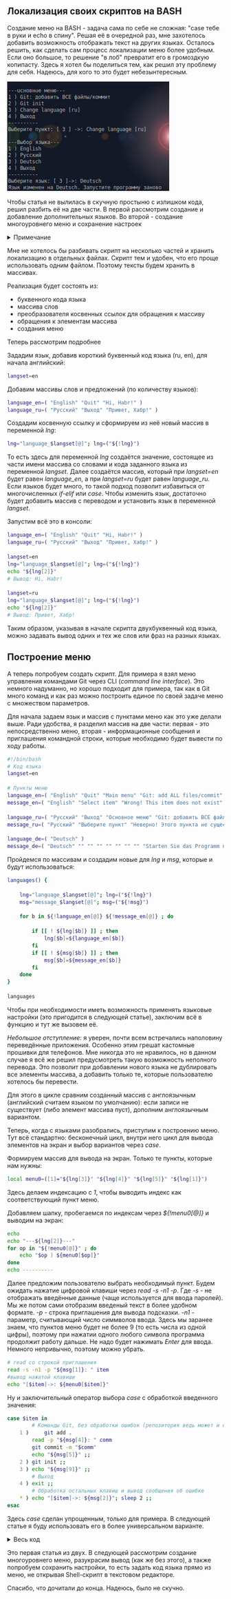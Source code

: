 ## Локализация своих скриптов на BASH

Создание меню на BASH - задача сама по себе не сложная: "case тебе в руки и echo в спину". Решая её в очередной раз, мне захотелось добавить возможность отображать текст на других языках. Осталось решить, как сделать сам процесс локализации меню более удобным. Если оно большое, то решение "в лоб" превратит его в громоздкую копипасту. Здесь я хотел бы поделиться тем, как решил эту проблему для себя. Надеюсь, для кого то это будет небезынтересным.

![](files/Localization_of_Bash_scripts_1_img1.jpg)

Чтобы статья не вылилась в скучную простыню с излишком кода, решил разбить её на две части. В первой рассмотрим создание и добавление дополнительных языков. Во второй - создание многоуровнего меню и сохранение настроек

<details>
  <summary>Примечание</summary>
Я вполне понимаю и принимаю, что существуют и другие языки программирования. Как когда-то кто-то сказал здесь на Хабре - если при написании скрипта на BASH возникает необходимость хоть в одной функции, то лучше взять нормальный язык. Я с этим согласен, но иногда, как говорится, хочется, потому что хочется.
</details>

Мне не хотелось бы разбивать скрипт на несколько частей и хранить локализацию в отдельных файлах. Скрипт тем и удобен, что его проще использовать одним файлом. Поэтому тексты будем хранить в массивах. 

Реализация будет состоять из:
- буквенного кода языка
- массива слов
- преобразователя косвенных ссылок для обращения к массиву
- обращения к элементам массива
- создания меню

Теперь рассмотрим подробнее
<cut />

Зададим язык, добавив короткий буквенный код языка (ru, en), для начала английский:
```bash
langset=en
```
Добавим массивы слов и предложений (по количеству языков):
```bash
language_en=( "English" "Quit" "Hi, Habr!" )
language_ru=( "Русский" "Выход" "Привет, Хабр!" )
```
Создадим косвенную ссылку и сформируем из неё новый массив в переменной *lng*:
```bash
lng="language_$langset[@]"; lng=("${!lng}")
```
То есть здесь для переменной *lng* создаётся значение, состоящее из части имени массива со словами и кода заданного языка из переменной *langset*. Далее создаётся массив, который при *langset=en* будет равен *language_en*, а при *langset=ru* будет равен *language_ru*.
Если языков будет много, то такой подход позволит избавиться от многочисленных *if-elif* или *case*. Чтобы изменить язык, достаточно будет добавить массив с переводом и установить язык в переменной *langset*.

Запустим всё это в консоли:
```bash
language_en=( "English" "Quit" "Hi, Habr!" )
language_ru=( "Русский" "Выход" "Привет, Хабр!" )

langset=en
lng="language_$langset[@]"; lng=("${!lng}")
echo "${lng[2]}"
# Вывод: Hi, Habr!

langset=ru
lng="language_$langset[@]"; lng=("${!lng}")
echo "${lng[2]}"
# Вывод: Привет, Хабр!
```
Таким образом, указывая в начале скрипта двухбуквенный код языка, можно задавать вывод одних и тех же слов или фраз на разных языках. 


## Построение меню
 
А теперь попробуем создать скрипт.
Для примера я взял меню управления командами Git через CLI (*command line interface*). Это немного надуманно, но хорошо подходит для примера, так как в Git много команд и как раз можно построить единое по своей задаче меню с множеством параметров.

Для начала задаем язык и массив с пунктами меню как это уже делали выше. Ради удобства, я разделил массив на две части: первая - это непосредственно меню, вторая - информационные сообщения и приглашения командной строки, которые необходимо будет вывести по ходу работы. 
```bash
#!/bin/bash
# Код языка
langset=en

# Пункты меню
language_en=( "English" "Quit" "Main menu" "Git: add ALL files/commit" "Git init" "Change language" "Language selection" )
message_en=( "English" "Select item" "Wrong! This item does not exist" "Added all files" "Enter you commit" "Changes recorded" "Select a language" "The language has been changed to" "Start the program again" "Menu for language change" )

language_ru=( "Русский" "Выход" "Основное меню" "Git: добавить ВСЕ файлы/коммит" "" "" "Выбор языка" )
message_ru=( "Русский" "Выберите пункт" "Неверно! Этого пункта не существует" "Добавление всех файлов" "Введите ваш коммит" "Изменения зарегистрированы" "Выберите язык" "Язык изменен на" "Запустите программу заново" "Меню для смены языка" )

language_de=( "Deutsch" )
message_de=( "Deutsch" "" "" "" "" "" "" "" "Starten Sie das Programm neu" )
```
Пройдемся по массивам и создадим новые для *lng* и *msg*, которые и будут использоваться:
```bash
languages() {

	lng="language_$langset[@]"; lng=("${!lng}")
	msg="message_$langset[@]"; msg=("${!msg}")

	for b in ${!language_en[@]} ${!message_en[@]} ; do
	
		if [[ ! ${lng[$b]} ]] ; then
			lng[$b]=${language_en[$b]}
		fi
		if [[ ! ${msg[$b]} ]] ; then
			msg[$b]=${message_en[$b]}
		fi
	done
}

languages
```
Чтобы при необходимости иметь возможность применять языковые настройки (это пригодится в следующей статье), заключим всё в функцию и тут же вызовем её.

*Небольшое отступление:* я уверен, почти всем встречались наполовину переведённые приложения. Особенно этим грешат кастомные прошивки для телефонов. Мне никогда это не нравилось, но в данном случае я всё же решил предусмотреть такую возможность неполного перевода. Это позволит при добавлении нового языка не дублировать все элементы массива, а добавить только те, которые пользователю хотелось бы перевести.

Для этого в цикле сравним созданный массив с англоязычным (английский считаем языком по умолчанию): если записи не существует (либо элемент массива пуст), дополним англоязычным вариантом.

Теперь, когда с языками разобрались, приступим к построению меню. Тут всё стандартно: бесконечный цикл, внутри него цикл для вывода элементов на экран и выбор вариантов через *case*.

Формируем массив для вывода на экран. Только те пункты, которые нам нужны:
```bash
local menu0=([1]="${lng[3]}" "${lng[4]}" "${lng[5]}" "${lng[1]}")
```
Здесь делаем индексацию с *1*, чтобы выводить индекс как соответствующий пункт меню.

Добавляем шапку, пробегаемся по индексам через *${!menu0[@]}* и выводим на экран:
```bash
echo
echo "---${lng[2]}---"
for op in "${!menu0[@]}" ; do 
	echo "$op ) ${menu0[$op]}"
done
echo ---------- 
```
Далее предложим пользователю выбрать необходимый пункт. Будем ожидать нажатие цифровой клавиши через *read -s -n1 -p*. Где *-s* - не отображать введённые данные (чаще используется для ввода паролей). Мы же потом сами отобразим введеный текст в более удобном формате. *-p* - строка приглашения для вывода подсказки. *-n1* - параметр, считывающий число симмволов ввода. Здесь мы заранее знаем, что пунктов меню будет не более 9 (то есть числа из одной цифры), поэтому при нажатии одного любого символа программа продолжит работу дальше. Не надо будет нажимать *Enter* для ввода. Немного непривычно, поэтому можно убрать.
```bash
# read со строкой приглашения
read -s -n1 -p "${msg[1]}: " item
#вывод нажатой клавиши
echo "[$item]->: ${menu0[$item]}"
```
Ну и заключительный оператор выбора *case* с обработкой введенного значения:
```bash
case $item in
		# Команды Git, без обработки ошибок (репозитория ведь может и не быть)
	1 ) 	git add .
		read -p "${msg[4]}: " comm
		git commit -m "$comm"
		echo "${msg[5]}" ;;
	2 )	git init ;;
	3 )	echo "${msg[9]}" ;;
		# Выход
	4 )	exit ;;
		# Обработка остальных клавиш и вывод сообщения об ошибке
	* )	echo "[$item]->: ${msg[2]}"; sleep 2 ;;
esac		
```
Здесь *case* сделан упрощенным, только для примера. В следующей статье я буду использовать его в более универсальном варианте.


<details>
  <summary>Весь код</summary>
  
```bash
#!/bin/bash

# Код языка
langset=ru

# Меню и сообщения
language_en=( "English" "Quit" "Main menu" "Git: add ALL files/commit" "Git init" "Change language" "Language selection" )
message_en=( "English" "Select item" "Wrong! This item does not exist" "Added all files" "Enter you commit" "Changes recorded" "Select a language" "The language has been changed to" "Start the program again" "There will be a menu for changing the language" )

language_ru=( "Русский" "Выход" "Основное меню" "Git: добавить ВСЕ файлы/коммит" "" "" "Выбор языка" )
message_ru=( "Русский" "Выберите пункт" "Неверно! Этого пункта не существует" "Добавление всех файлов" "Введите ваш коммит" "Изменения зарегистрированы" "Выберите язык" "Язык изменен на" "Запустите программу заново" "Здесь будет меню для смены языка" )

language_de=( "Deutsch" )
message_de=( "Deutsch" "" "" "" "" "" "" "" "Starten Sie das Programm neu" )

languages() {
	
	# Косвенные ссылки и создание нового массива
	lng="language_$langset[@]"; lng=("${!lng}")
	msg="message_$langset[@]"; msg=("${!msg}")
	
	# Сравнение массивов для проверки на пропущенные элементы
	for b in ${!language_en[@]} ${!message_en[@]} ; do
	
		if [[ ! ${lng[$b]} ]] ; then
			lng[$b]=${language_en[$b]}
		fi
		if [[ ! ${msg[$b]} ]] ; then
			msg[$b]=${message_en[$b]}
		fi
	done
}

languages

main() {

	# Создание и вывод меню на экран
	local menu0=([1]="${lng[3]}" "${lng[4]}" "${lng[5]} [$langset]" "${lng[1]}")
	while true ; do 
		echo
		echo "---${lng[2]}---"
		
		for op in "${!menu0[@]}" ; do 
			echo "$op ) ${menu0[$op]}"
		done
		
		echo ----------
		
		# Ожидание ввода значения
		read -s -n1 -p "${msg[1]}: " item
		echo "[$item]->: ${menu0[$item]}"

		# Оператор выбора
		case $item in
				# Команды Git, без обработки ошибок (репозитория ведь может и не быть)
				
			1 )	
#				git add .
				read -p "${msg[4]}: " comm
#				git commit -m "$comm"
				echo "${msg[5]}" ;;
			2 )	
#				git init ;;
			3 )	echo "${msg[9]}" ;;
				# Выход
			4 )	exit ;;
				# Обработка остальных клавиш и вывод сообщения об ошибке
			* )	echo "[$item]->: ${msg[2]}"; sleep 2 ;;
		esac			
	done
}

main

exit 0

```

</details>


Это первая статья из двух. В следующей рассмотрим создание многоуровнего меню, разукрасим вывод (как же без этого), а также попробуем сохранить настройки, то есть задать код языка прямо из меню, не открывая Shell-скрипт в текстовом редакторе.

Спасибо, что дочитали до конца. Надеюсь, было не скучно.

